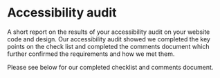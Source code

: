 # Accessibility audit

A short report on the results of your accessibility audit on your website code and design.
Our accessibility audit showed we completed the key points on the check list and completed the comments document which further confirmed the requirements and how we met them. 

Please see below for our completed checklist and comments document. 

